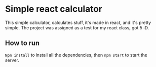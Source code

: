 # Simple react calculator

This simple calculator, calculates stuff, it's made in react, and it's pretty simple.
The project was assigned as a test for my react class, got 5 :D.

## How to run
`Npm install` to install all the dependencies, then `npm start` to start the server.

